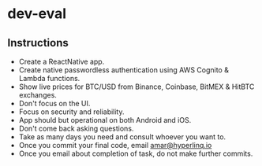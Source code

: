 # dev-eval

## Instructions

* Create a ReactNative app.
* Create native passwordless authentication using AWS Cognito & Lambda functions.
* Show live prices for BTC/USD from Binance, Coinbase, BitMEX & HitBTC exchanges.
* Don't focus on the UI.
* Focus on security and reliability.
* App should but operational on both Android and iOS.
* Don't come back asking questions.
* Take as many days you need and consult whoever you want to.
* Once you commit your final code, email amar@hyperlinq.io
* Once you email about completion of task, do not make further commits.
